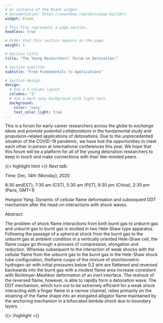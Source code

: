 ```yaml
---
# An instance of the Blank widget.
# Documentation: https://wowchemy.com/docs/page-builder/
widget: blank

# This file represents a page section.
headless: true

# Order that this section appears on the page.
weight: 1

# Section title
title: "The Young Researchers' Forum on Detonation:"

# Section subtitle
subtitle: "From Fundamentals to Applications"

# Section design
design:
  # Use a 1-column layout
  columns: "1"
  # Use a dark navy background with light text.
  background:
    color: 'navy'
    text_color_light: true
---
```


This is a forum for early-career researchers across the globe to *exchange ideas* and *promote potential collaborations* in the fundamental study and propulsion-related applications of detonations. Due to the unprecedented situation of the COVID-19 pandemic, we have lost the opportunities to meet each other in person at international conferences this year. We hope that this forum will be a platform for all of the young detonation researchers to keep in touch and make connections with their like-minded peers.

{{< highlight html >}}
*Next talk:*

Time: Dec. 14th (Monday), 2020

8:30 am(EST), 7:30 am (CST), 5:30 am (PST), 9:30 pm (China), 2:30 pm (Paris, GMT+1)

*Hongxia Yang*. Dynamic of cellular flame deformation and subsequent DDT mechanism after the head-on interactions with shock waves.

Abstract:

The problem of shock flame interactions from both burnt gas to unburnt gas and unburnt gas to burnt gas is studied in two Hele-Shaw type apparatus. Following the passage of a spherical shock from the burnt gas to the unburnt gas at ambient condition in a vertically oriented Hele-Shaw cell, the flame cusps go through a process of compression, elongation and reduction. Whereas subsequent to the interaction of weak shocks with the cellular flame from the unburnt gas to the burnt gas in the Hele-Shaw shock tube configuration, theflame cusps of the mixture of stoichiometric hydrogen-air with initial pressures below 0.2 atm are flattened and reversed backwards into the burnt gas with a modest flame area increase consistent with Richtmyer-Meshkov deformation of an inert interface. The reshock of the reversed flame, however, is able to rapidly form a detonation wave. The DDT mechanism, which turn out to be extremely efficient for a weak shock interacting with a finger flame in a narrow channel, relies primarily on the straining of the flame shape into an elongated alligator flame maintained by the anchoring mechanism in a bifurcated lambda shock due to boundary layers. 

{{< /highlight >}}

